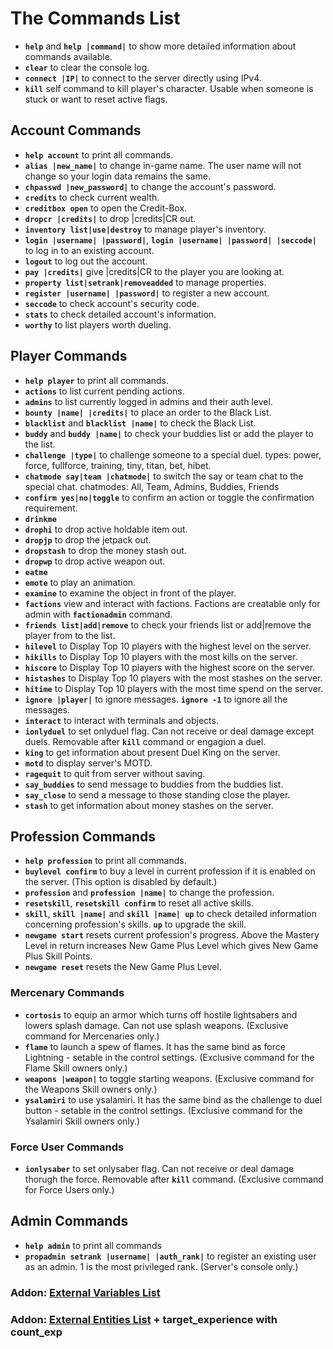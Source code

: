 # The Commands List
- **`help`** and **`help |command|`** to show more detailed information about commands available.
- **`clear`** to clear the console log.
- **`connect |IP|`** to connect to the server directly using IPv4.
- **`kill`** self command to kill player's character. Usable when someone is stuck or want to reset active flags.

## Account Commands
- **`help account`** to print all commands.
- **`alias |new_name|`** to change in-game name. The user name will not change so your login data remains the same.
- **`chpasswd |new_password|`** to change the account's password.
- **`credits`** to check current wealth.
- **`creditbox open`** to open the Credit-Box.
- **`dropcr |credits|`** to drop |credits|CR out.
- **`inventory list|use|destroy`** to manage player's inventory.
- **`login |username| |password|`**, **`login |username| |password| |seccode|`** to log in to an existing account.
- **`logout`** to log out the account.
- **`pay |credits|`** give |credits|CR to the player you are looking at.
- **`property list|setrank|removeadded`** to manage properties.
- **`register |username| |password|`** to register a new account.
- **`seccode`** to check account's security code.
- **`stats`** to check detailed account's information.
- **`worthy`** to list players worth dueling.

## Player Commands
- **`help player`** to print all commands.
- **`actions`** to list current pending actions.
- **`admins`** to list currently logged in admins and their auth level.
- **`bounty |name| |credits|`** to place an order to the Black List.
- **`blacklist`** and **`blacklist |name|`** to check the Black List.
- **`buddy`** and **`buddy |name|`** to check your buddies list or add the player to the list.
- **`challenge |type|`** to challenge someone to a special duel. types: power, force, fullforce, training, tiny, titan, bet, hibet.
- **`chatmode say|team |chatmode|`** to switch the say or team chat to the special chat. chatmodes: All, Team, Admins, Buddies, Friends
- **`confirm yes|no|toggle`** to confirm an action or toggle the confirmation requirement.
- **`drinkme`** 
- **`drophi`** to drop active holdable item out.
- **`dropjp`** to drop the jetpack out.
- **`dropstash`** to drop the money stash out.
- **`dropwp`** to drop active weapon out.
- **`eatme`**
- **`emote`** to play an animation.
- **`examine`** to examine the object in front of the player.
- **`factions`** view and interact with factions. Factions are creatable only for admin with **`factionadmin`** command.
- **`friends list|add|remove`** to check your friends list or add|remove the player from to the list.
- **`hilevel`** to Display Top 10 players with the highest level on the server.
- **`hikills`** to Display Top 10 players with the most kills on the server.
- **`hiscore`** to Display Top 10 players with the highest score on the server.
- **`histashes`** to Display Top 10 players with the most stashes on the server.
- **`hitime`** to Display Top 10 players with the most time spend on the server.
- **`ignore |player|`** to ignore messages. **`ignore -1`** to ignore all the messages.
- **`interact`** to interact with terminals and objects.
- **`ionlyduel`** to set onlyduel flag. Can not receive or deal damage except duels. Removable after **`kill`** command or engagion a duel.
- **`king`** to get information about present Duel King on the server.
- **`motd`** to display server's MOTD.
- **`ragequit`** to quit from server without saving.
- **`say_buddies`** to send message to buddies from the buddies list.
- **`say_close`** to send a message to those standing close the player.
- **`stash`** to get information about money stashes on the server.

## Profession Commands
- **`help profession`** to print all commands.
- **`buylevel confirm`** to buy a level in current profession if it is enabled on the server. (This option is disabled by default.)
- **`profession`** and **`profession |name|`** to change the profession.
- **`resetskill`**, **`resetskill confirm`** to reset all active skills.
- **`skill`**, **`skill |name|`** and **`skill |name| up`** to check detailed information concerning profession's skills. **`up`** to upgrade the skill.
- **`newgame start`** resets current profession's progress. Above the Mastery Level in return increases New Game Plus Level which gives New Game Plus Skill Points. 
- **`newgame reset`** resets the New Game Plus Level.

### Mercenary Commands
- **`cortosis`** to equip an armor which turns off hostile lightsabers and lowers splash damage. Can not use splash weapons. (Exclusive command for Mercenaries only.)
- **`flame`** to launch a spew of flames. It has the same bind as force Lightning - setable in the control settings. (Exclusive command for the Flame Skill owners only.) 
- **`weapons |weapon|`** to toggle starting weapons. (Exclusive command for the Weapons Skill owners only.) 
- **`ysalamiri`** to use ysalamiri. It has the same bind as the challenge to duel button - setable in the control settings. (Exclusive command for the Ysalamiri Skill owners only.) 

### Force User Commands
- **`ionlysaber`** to set onlysaber flag. Can not receive or deal damage thorugh the force. Removable after **`kill`** command. (Exclusive command for Force Users only.)


## Admin Commands
- **`help admin`** to print all commands
- **`propadmin setrank |username| |auth_rank|`** to register an existing user as an admin. 1 is the most privileged rank. (Server's console only.)

### Addon: [External Variables List](https://github.com/iomatix/Lugormod-X/blob/master/__example_config/externvars.md)
### Addon: [External Entities List](http://adamo.uw.hu/entities.html) + target_experience with count_exp












